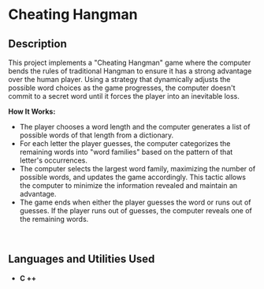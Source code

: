 <h1>Cheating Hangman</h1>


<h2>Description</h2>
<p>This project implements a "Cheating Hangman" game where the computer bends the rules of traditional Hangman to ensure it has a strong advantage over the human player. Using a strategy that dynamically adjusts the possible word choices as the game progresses, the computer doesn't commit to a secret word until it forces the player into an inevitable loss.</p>


<b>How It Works:</b>

- The player chooses a word length and the computer generates a list of possible words of that length from a dictionary.
- For each letter the player guesses, the computer categorizes the remaining words into "word families" based on the pattern of that letter's occurrences.
- The computer selects the largest word family, maximizing the number of possible words, and updates the game accordingly. This tactic allows the computer to minimize the information revealed and maintain an advantage.
- The game ends when either the player guesses the word or runs out of guesses. If the player runs out of guesses, the computer reveals one of the remaining words.
<br />


<h2>Languages and Utilities Used</h2>

- <b>C ++</b> 
